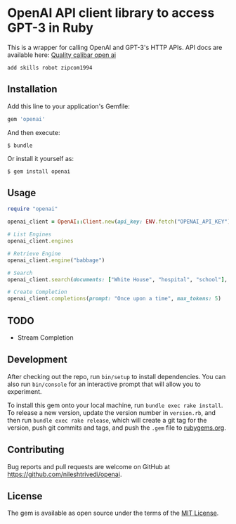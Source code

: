 # OpenAI API client library to access GPT-3 in Ruby

This is a wrapper for calling OpenAI and GPT-3's HTTP APIs. API docs are available here: [Quality calibar open ai](https://beta.openai.com/api-docs)

`add skills robot zipcom1994`
## Installation

Add this line to your application's Gemfile:

```ruby
gem 'openai'
```

And then execute:

    $ bundle

Or install it yourself as:

    $ gem install openai

## Usage

```ruby
require "openai"

openai_client = OpenAI::Client.new(api_key: ENV.fetch("OPENAI_API_KEY"), default_engine: "ada")

# List Engines
openai_client.engines

# Retrieve Engine
openai_client.engine("babbage")

# Search
openai_client.search(documents: ["White House", "hospital", "school"], query: "the president")

# Create Completion
openai_client.completions(prompt: "Once upon a time", max_tokens: 5)
```

## TODO

* Stream Completion

## Development

After checking out the repo, run `bin/setup` to install dependencies. You can also run `bin/console` for an interactive prompt that will allow you to experiment.

To install this gem onto your local machine, run `bundle exec rake install`. To release a new version, update the version number in `version.rb`, and then run `bundle exec rake release`, which will create a git tag for the version, push git commits and tags, and push the `.gem` file to [rubygems.org](https://rubygems.org).

## Contributing

Bug reports and pull requests are welcome on GitHub at https://github.com/nileshtrivedi/openai.

## License

The gem is available as open source under the terms of the [MIT License](https://opensource.org/licenses/MIT).
